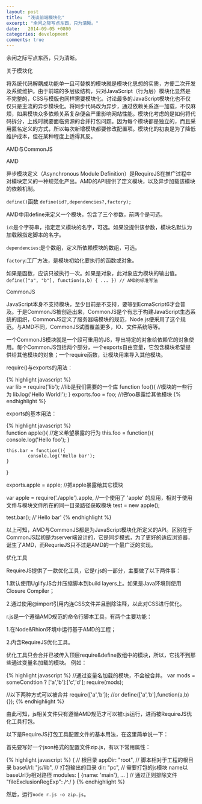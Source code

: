 ```yaml
---
layout: post
title:  "浅谈前端模块化"
excerpt: "余闲之际写点东西，只为清晰。"
date:   2014-09-05 +0800
categories: development
comments: true
---
```

余闲之际写点东西，只为清晰。

关于模块化

将系统代码解耦成功能单一且可替换的模块就是模块化思想的实质，方便二次开发及系统维护。由于前端的多层级结构，只对JavaScript（行为层）模块化显然是不完整的，CSS与模版也同样需要模块化。讨论最多的JavaScript模块化也不仅仅只是主流的异步模块化。将同步代码改为异步，通过依赖关系逐一加载，不仅麻烦，如果模块众多依赖关系复杂便会严重影响网站性能。模块化考虑的是如何将代码拆分，上线时就要面临资源的合并打包问题。因为每个模块都是独立的，而且采用匿名定义的方式，所以每次新增模块都要修改配置项。模块化的初衷是为了降低维护成本，但在某种程度上适得其反。

AMD与CommonJS

AMD

异步模块定义（Asynchronous Module Definition）是RequireJS在推广过程中对模块定义的一种规范化产出。AMD的API提供了定义模块，以及异步加载该模块的依赖机制。 

`define()`函数 `define(id?,dependencies?,factory);` 

AMD中用define来定义一个模块，包含了三个参数，前两个是可选。 

`id`:是个字符串，指定定义模块的名字，可选。如果没提供该参数，模块名默认为加载器指定脚本的名字。 

`dependencies`:是个数组，定义所依赖模块的数组，可选。 

`factory`:工厂方法，是模块初始化要执行的函数或对象。

如果是函数，应该只被执行一次。如果是对象，此对象应为模块的输出值。
`define(["a", "b"], function(a,b) { ... }) // AMD的标准写法`

CommonJS

JavaScript本身不支持模块，至少目前是不支持，要等到EcmaScript6才会普及。于是CommonJS被创造出来，CommonJS是个有志于构建JavaScript生态系统的组织，CommonJS定义了服务器端模块的规范，Node.js便采用了这个规范。与AMD不同，CommonJS试图覆盖更多，IO、文件系统等等。

一个CommonJS模块就是一个段可重用的JS，导出特定的对象给依赖它的对象使用。每个CommonJS包括两个部分，一个exports自由变量，它包含模块希望提供给其他模块的对象；一个require函数，让模块用来导入其他模块。

require()与exports的用法：
 
{% highlight javascript %}               
var lib = require('lib');     //lib是我们需要的一个库
function foo(){               //模块的一些行为
    lib.log('Hello World!');
}
exports.foo = foo;            //把foo暴露给其他模块
{% endhighlight %}

exports的基本用法：

{% highlight javascript %}  
function apple(){             //定义希望暴露的行为
    this.foo = function(){
            console.log('Hello foo');
    }

    this.bar = function(){
            console.log('Hello bar');
    }
}
 
exports.apple = apple;        //把apple暴露给其它模块

var apple = require('./apple').apple,   //一个使用了 'apple' 的应用，相对于使用文件与模块文件所在的同一目录路径获取模块
test   = new apple();
 
test.bar();                   //'Hello bar'
{% endhighlight %}

以上可知，AMD与CommonJS都是为JavaScript模块化所定义的API。区别在于CommonJS起初是为server端设计的，它是同步模式，为了更好的适应浏览器，诞生了AMD，而RequrieJS只不过是AMD的一个最广泛的实现。

优化工具

RequireJS提供了一款优化工具，它是r.js的一部分，主要做了以下两件事：

1.默认使用UglifyJS合并压缩脚本到build layers上。如果是Java环境则使用Closure Compiler；

2.通过使用@import引用内连CSS文件并且删除注释，以此对CSS进行优化。

r.js是一个遵循AMD规范的命令行脚本工具，有两个主要功能：

1.在Node&Rhion环境中运行基于AMD的工程；

2.内含RequireJS优化工具。

优化工具只会合并已被传入顶层require&define数组中的模块，所以，它找不到那些通过变量名加载的模块。
例如：

{% highlight javascript %} 
//通过变量名加载的模块，不会被合并。
var mods = someCondtion ? ['a','b']:['c','d'];
require(mods);

//以下两种方式可以被合并
require(['a','b']);
//or
define(['a','b'],function(a,b){});
{% endhighlight %}

由此可知，js相关文件只有遵循AMD规范才可以被r.js运行，进而被RequireJS优化工具打包。

以下是RequireJS打包工具配置文件的基本用法，在这里简单说一下：

首先要写好一个json格式的配置文件zip.js，有以下常用属性：

{% highlight javascript %} 
{
    // 根目录
    appDir: "root",
    // 脚本相对于工程的根目录
    baseUrl: "js/lib",
    // 打包输出的目录
    dir: "pc",
    // 需要打包的js模块 name以baseUrl为相对路径
    modules: [
        {name: 'main'},
        ...
    ]
    // 通过正则排除文件
    "fileExclusionRegExp": /^\./
}
{% endhighlight %}

然后，运行`node r.js -o zip.js`。
